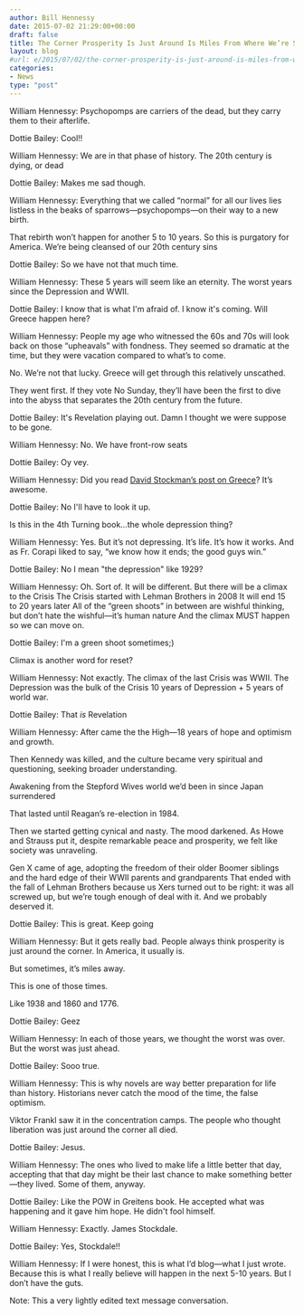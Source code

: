 ```yaml
---
author: Bill Hennessy
date: 2015-07-02 21:29:00+00:00
draft: false
title: The Corner Prosperity Is Just Around Is Miles From Where We’re Standing
layout: blog
#url: e/2015/07/02/the-corner-prosperity-is-just-around-is-miles-from-where-youre-standing/
categories:
- News
type: "post"
---
```


William Hennessy:   Psychopomps are carriers of the dead, but they carry them to their afterlife.

Dottie Bailey:  Cool!!

William Hennessy:   We are in that phase of history. The 20th century is dying, or dead

Dottie Bailey:  Makes me sad though.

William Hennessy:   Everything that we called “normal” for all our lives lies listless in the beaks of sparrows—psychopomps—on their way to a new birth.

That rebirth won’t happen for another 5 to 10 years. So this is purgatory for America. We’re being cleansed of our 20th century sins

Dottie Bailey:  So we have not that much time.

William Hennessy:   These 5 years will seem like an eternity.   The worst years since the Depression and WWII.

Dottie Bailey:  I know that is what I'm afraid of. I know it's coming.  Will Greece happen here?

William Hennessy:   People my age who witnessed the 60s and 70s will look back on those “upheavals” with fondness. They seemed so dramatic at the time, but they were vacation compared to what’s to come.

No. We’re not that lucky. Greece will get through this relatively unscathed.

They went first. If they vote No Sunday, they’ll have been the first to dive into the abyss that separates the 20th century from the future.

Dottie Bailey:  It's Revelation playing out. Damn I thought we were suppose to be gone.

William Hennessy:   No. We have front-row seats

Dottie Bailey:  Oy vey.

William Hennessy:   Did you read [David Stockman’s post on Greece](https://davidstockmanscontracorner.com/good-on-you-alexis-tsipras-part-1/)? It’s awesome.

Dottie Bailey:  No I'll have to look it up.

Is this in the 4th Turning book...the whole depression thing?

William Hennessy:   Yes. But it’s not depressing. It’s life. It’s how it works. And as Fr. Corapi liked to say, “we know how it ends; the good guys win.”

Dottie Bailey:  No I mean "the depression" like 1929?

William Hennessy:   Oh. Sort of. It will be different. But there will be a climax to the Crisis The Crisis started with Lehman Brothers in 2008 It will end 15 to 20 years later    All of the “green shoots” in between are wishful thinking, but don’t hate the wishful—it’s human nature And the climax MUST happen so we can move on.

Dottie Bailey:  I'm a green shoot sometimes;)

Climax is another word for reset?

William Hennessy:   Not exactly. The climax of the last Crisis was WWII. The Depression was the bulk of the Crisis  10 years of Depression + 5 years of world war.

Dottie Bailey:  That _is_ Revelation

William Hennessy:   After came the the High—18 years of hope and optimism and growth.

Then Kennedy was killed, and  the culture became very spiritual and questioning, seeking broader understanding.

Awakening from the Stepford Wives world we’d been in since Japan surrendered

That lasted until Reagan’s re-election in 1984.

Then we started getting cynical and nasty. The mood darkened. As Howe and Strauss put it, despite remarkable peace and prosperity, we felt like society was unraveling.

Gen X came of age, adopting the freedom of their older Boomer siblings and the hard edge of their WWII parents and grandparents That ended with the fall of Lehman Brothers because us Xers turned out to be right: it was all screwed up, but we’re tough enough of deal with it. And we probably deserved it.

Dottie Bailey:  This is great. Keep going

William Hennessy:   But it gets really bad. People always think prosperity is just around the corner. In America, it usually is.

But sometimes, it’s miles away.

This is one of those times.

Like 1938 and 1860 and 1776.

Dottie Bailey:  Geez

William Hennessy:   In each of those years, we thought the worst was over. But the worst was just ahead.

Dottie Bailey:  Sooo true.

William Hennessy:   This is why novels are way better preparation for life than history. Historians never catch the mood of the time, the false optimism.

Viktor Frankl saw it in the concentration camps. The people who thought liberation was just around the corner all died.

Dottie Bailey:  Jesus.

William Hennessy:   The ones who lived to make life a little better that day, accepting that that day might be their last chance to make something better—they lived.   Some of them, anyway.

Dottie Bailey:  Like the POW in Greitens book. He accepted what was happening and it gave him hope. He didn't fool himself.

William Hennessy:   Exactly. James Stockdale.

Dottie Bailey:  Yes, Stockdale!!

William Hennessy:   If I were honest, this is what I’d blog—what I just wrote. Because this is what I really believe will happen in the next 5-10 years. But I don’t have the guts.

Note: This a very lightly edited text message conversation.

